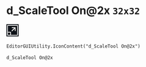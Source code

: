 # d_ScaleTool On@2x `32x32`
<img src="/img/d_ScaleTool%20On@2x.png" width=32 height=32>

``` CSharp
EditorGUIUtility.IconContent("d_ScaleTool On@2x")
```
```
d_ScaleTool On@2x
```
